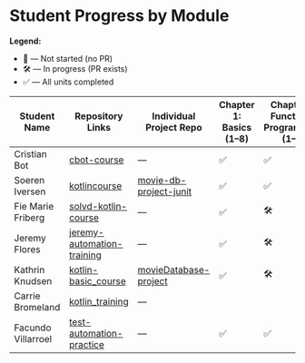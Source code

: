 # Student Progress by Module

**Legend:**
- 🚫 — Not started (no PR)
- 🛠️ — In progress (PR exists)
- ✅ — All units completed

| Student Name         | Repository Links | Individual Project Repo | Chapter 1: Basics (1–8) | Chapter 2: Functional Programming (1–9) | Chapter 3: OOP (1–7) | Chapter 5: Collections (1–10) |
|----------------------|------------------|------------------------|------------------------|------------------------------------------|----------------------|-------------------------------|
| Cristian Bot         | [cbot-course](https://github.com/cbot-course) | — |           ✅               |                     ✅                      |            🛠️          |              🛠️                 |
| Soeren Iversen       | [kotlincourse](https://github.com/MoxUK/kotlincourse) | [movie-db-project-junit](https://github.com/MoxUK/movie-db-project-junit) |          ✅              |                ✅                          |          🛠️             |             🛠️                   |
| Fie Marie Friberg    | [solvd-kotlin-course](https://github.com/sgfie/solvd-kotlin-course) | — |         ✅               |          🛠️                                |           🚫           |            🚫                   |
| Jeremy Flores        | [jeremy-automation-training](https://github.com/jeremy-automation/jeremy-automation-training) | — |          ✅                |                    🛠️                      |         🛠️             |          🚫                         |
| Kathrin Knudsen      | [kotlin-basic_course](https://github.com/pixie-kat/kotlin-basic_course) | [movieDatabase-project](https://github.com/pixie-kat/movieDatabase-project) |       ✅                  |               🛠️                              |        🛠️                 |          🚫                      |
| Carrie Bromeland     | [kotlin_training](https://github.com/carrie2078/kotlin_training) | — |                        |                                          |                      |                               |
| Facundo Villarroel   | [test-automation-practice](https://github.com/facundo-shape/test-automation-practice) | — |          ✅              |                   ✅                       |          🛠            |               🛠                |